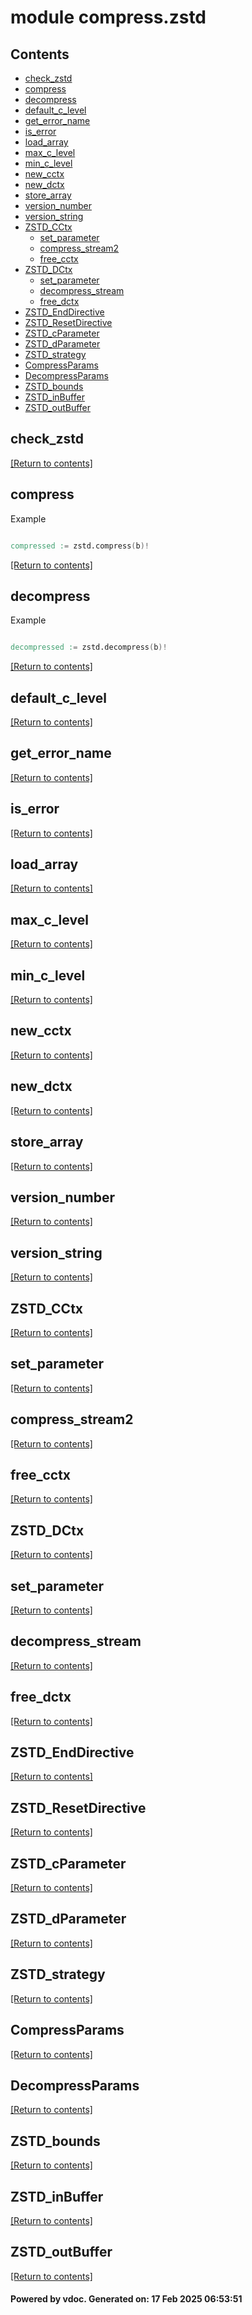 # module compress.zstd


## Contents
- [check_zstd](#check_zstd)
- [compress](#compress)
- [decompress](#decompress)
- [default_c_level](#default_c_level)
- [get_error_name](#get_error_name)
- [is_error](#is_error)
- [load_array](#load_array)
- [max_c_level](#max_c_level)
- [min_c_level](#min_c_level)
- [new_cctx](#new_cctx)
- [new_dctx](#new_dctx)
- [store_array](#store_array)
- [version_number](#version_number)
- [version_string](#version_string)
- [ZSTD_CCtx](#ZSTD_CCtx)
  - [set_parameter](#set_parameter)
  - [compress_stream2](#compress_stream2)
  - [free_cctx](#free_cctx)
- [ZSTD_DCtx](#ZSTD_DCtx)
  - [set_parameter](#set_parameter)
  - [decompress_stream](#decompress_stream)
  - [free_dctx](#free_dctx)
- [ZSTD_EndDirective](#ZSTD_EndDirective)
- [ZSTD_ResetDirective](#ZSTD_ResetDirective)
- [ZSTD_cParameter](#ZSTD_cParameter)
- [ZSTD_dParameter](#ZSTD_dParameter)
- [ZSTD_strategy](#ZSTD_strategy)
- [CompressParams](#CompressParams)
- [DecompressParams](#DecompressParams)
- [ZSTD_bounds](#ZSTD_bounds)
- [ZSTD_inBuffer](#ZSTD_inBuffer)
- [ZSTD_outBuffer](#ZSTD_outBuffer)

## check_zstd
[[Return to contents]](#Contents)

## compress
Example
```v

compressed := zstd.compress(b)!

```

[[Return to contents]](#Contents)

## decompress
Example
```v

decompressed := zstd.decompress(b)!

```

[[Return to contents]](#Contents)

## default_c_level
[[Return to contents]](#Contents)

## get_error_name
[[Return to contents]](#Contents)

## is_error
[[Return to contents]](#Contents)

## load_array
[[Return to contents]](#Contents)

## max_c_level
[[Return to contents]](#Contents)

## min_c_level
[[Return to contents]](#Contents)

## new_cctx
[[Return to contents]](#Contents)

## new_dctx
[[Return to contents]](#Contents)

## store_array
[[Return to contents]](#Contents)

## version_number
[[Return to contents]](#Contents)

## version_string
[[Return to contents]](#Contents)

## ZSTD_CCtx
[[Return to contents]](#Contents)

## set_parameter
[[Return to contents]](#Contents)

## compress_stream2
[[Return to contents]](#Contents)

## free_cctx
[[Return to contents]](#Contents)

## ZSTD_DCtx
[[Return to contents]](#Contents)

## set_parameter
[[Return to contents]](#Contents)

## decompress_stream
[[Return to contents]](#Contents)

## free_dctx
[[Return to contents]](#Contents)

## ZSTD_EndDirective
[[Return to contents]](#Contents)

## ZSTD_ResetDirective
[[Return to contents]](#Contents)

## ZSTD_cParameter
[[Return to contents]](#Contents)

## ZSTD_dParameter
[[Return to contents]](#Contents)

## ZSTD_strategy
[[Return to contents]](#Contents)

## CompressParams
[[Return to contents]](#Contents)

## DecompressParams
[[Return to contents]](#Contents)

## ZSTD_bounds
[[Return to contents]](#Contents)

## ZSTD_inBuffer
[[Return to contents]](#Contents)

## ZSTD_outBuffer
[[Return to contents]](#Contents)

#### Powered by vdoc. Generated on: 17 Feb 2025 06:53:51
